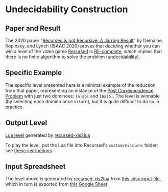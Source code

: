 # Undecidability Construction

## Paper and Result

The 2020 paper &ldquo;[Recursed is not Recursive:
A Jarring Result](https://arxiv.org/abs/2002.05131)&rdquo;
by Demaine, Kopinsky, and Lynch (ISAAC 2020)
proves that deciding whether you can win a level of the video game
[Recursed](http://store.steampowered.com/app/497780/Recursed/) is
[RE-complete](https://en.wikipedia.org/wiki/RE_(complexity)#RE-complete),
which implies that there is no finite algorithm to solve the problem
([undecidability](https://en.wikipedia.org/wiki/Undecidable_problem)).

## Specific Example

The specific level presented here is a minimal example of the reduction
from that paper, representing an instance of the
[Post Correspondence Problem](https://en.wikipedia.org/wiki/Post_correspondence_problem)
with just two dominoes: `[a|ab]` and `[ba|b]`.
The level is winnable (by selecting each domino once in turn),
but it is quite difficult to do so in practice.

## Output Level

[Lua level](undecidable.lua) generated by
[recursed-xls2lua](https://github.com/edemaine/recursed-xls2lua)

To play the level, put the Lua file into Recursed's `custom/missions` folder;
see [these instructions](https://steamcommunity.com/sharedfiles/filedetails/?id=800043882).

## Input Spreadsheet

The level above is generated by
[recursed-xls2lua](https://github.com/edemaine/recursed-xls2lua)
from
[this .xlsx input file](undecidable.xlsx),
which in turn is exported from
[this Google Sheet](https://docs.google.com/spreadsheets/d/1ASqSR9EQF2L-6L6IQ_HYus3htGyc0kWByDrfVtEJnjM/edit?usp=sharing).
